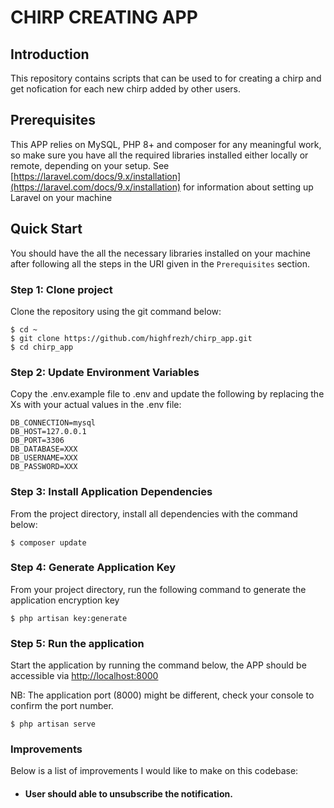 # CHIRP CREATING APP

## Introduction
This repository contains scripts that can be used to for creating a chirp and get nofication for each new chirp added by other users.

## Prerequisites
This APP relies on MySQL, PHP 8+ and composer for any meaningful work, so make sure you have all the required libraries installed either locally or remote, depending on your setup. See [https://laravel.com/docs/9.x/installation](https://laravel.com/docs/9.x/installation) for information about setting up Laravel on your machine

## Quick Start
You should have the all the necessary libraries installed on your machine after following all the steps in the URI given in the ```Prerequisites``` section.

### Step 1: Clone project
Clone the repository using the git command below:

````
$ cd ~
$ git clone https://github.com/highfrezh/chirp_app.git
$ cd chirp_app
````

### Step 2: Update Environment Variables
Copy the .env.example file to .env and update the following by replacing the Xs with your actual values in the .env file:

````
DB_CONNECTION=mysql
DB_HOST=127.0.0.1
DB_PORT=3306
DB_DATABASE=XXX
DB_USERNAME=XXX
DB_PASSWORD=XXX
````

### Step 3: Install Application Dependencies
From the project directory, install all dependencies with the command below:

````
$ composer update
````

### Step 4: Generate Application Key

From your project directory, run the following command to generate the application encryption key


````
$ php artisan key:generate
````

### Step 5: Run the application

Start the application by running the command below, the APP should be accessible via [http://localhost:8000](http://localhost:8000)

NB: The application port (8000) might be different, check your console to confirm the port number.
````
$ php artisan serve
````
### Improvements
Below is a list of improvements I would like to make on this codebase:


- #### User should able to unsubscribe the notification.
